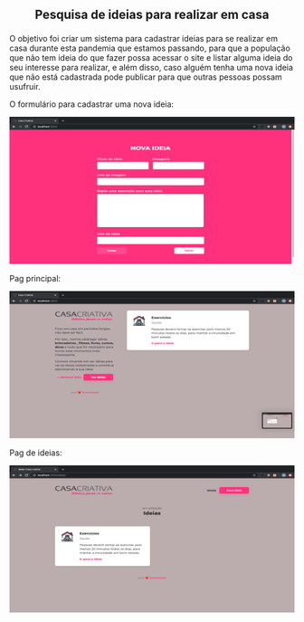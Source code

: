 

## <p align="center"> Pesquisa de ideias para realizar em casa </p>

O objetivo foi criar um sistema para cadastrar ideias para se realizar em casa durante esta pandemia que estamos passando, para que a população que não tem ideia do que fazer possa acessar o site e listar alguma ideia do seu interesse para realizar, e além disso, caso alguém tenha uma nova ideia que não está cadastrada pode publicar para que outras pessoas possam usufruir.

O formulário para cadastrar uma nova ideia: 

<p align="center">
  <img width="1010" height="260" src="https://github.com/otavioluism/search_ideas_to_home/blob/master/development/assets/form.png">
</p>

Pag principal: 

<p align="center">
  <img width="1010" height="260" src="https://github.com/otavioluism/search_ideas_to_home/blob/master/development/assets/pd_index.png">
</p>


Pag de ideias: 

<p align="center">
  <img width="1010" height="260" src="https://github.com/otavioluism/search_ideas_to_home/blob/master/development/assets/pg_ideas.png">
</p>

